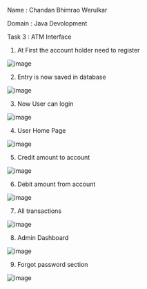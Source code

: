 Name : Chandan Bhimrao Werulkar

Domain : Java Devolopment

Task 3 : ATM Interface

1. At First the account holder need to register

![image](https://github.com/Chandan2024/Oasis_InfoByte_InternShip/assets/103422666/d2a85dd4-ad06-413a-87f0-e70ef12c02c3)

2. Entry is now saved in database

![image](https://github.com/Chandan2024/Oasis_InfoByte_InternShip/assets/103422666/9d9c9d0d-dc74-49a7-85a1-7ef832396ed8)

3. Now User can login

![image](https://github.com/Chandan2024/Oasis_InfoByte_InternShip/assets/103422666/f327165b-db71-4561-94d6-10afce5c2896)

4. User Home Page

![image](https://github.com/Chandan2024/Oasis_InfoByte_InternShip/assets/103422666/6d270a67-2a34-4765-942d-353885acb7b7)

5. Credit amount to account

![image](https://github.com/Chandan2024/Oasis_InfoByte_InternShip/assets/103422666/11d873f1-443e-4ed7-aa98-17dd70edd881)

6. Debit amount from account

![image](https://github.com/Chandan2024/Oasis_InfoByte_InternShip/assets/103422666/3eb009a4-bb72-411d-ad89-adec52fe6223)

7. All transactions

![image](https://github.com/Chandan2024/Oasis_InfoByte_InternShip/assets/103422666/2009c7b4-a59d-4168-b660-fa5883f5b187)

8. Admin Dashboard

![image](https://github.com/Chandan2024/Oasis_InfoByte_InternShip/assets/103422666/e42ca614-ceab-42c4-bef4-92cf8a14bf4a)

9. Forgot password section

![image](https://github.com/Chandan2024/Oasis_InfoByte_InternShip/assets/103422666/676e63a1-5f19-4d82-9804-d4743b72a009)
